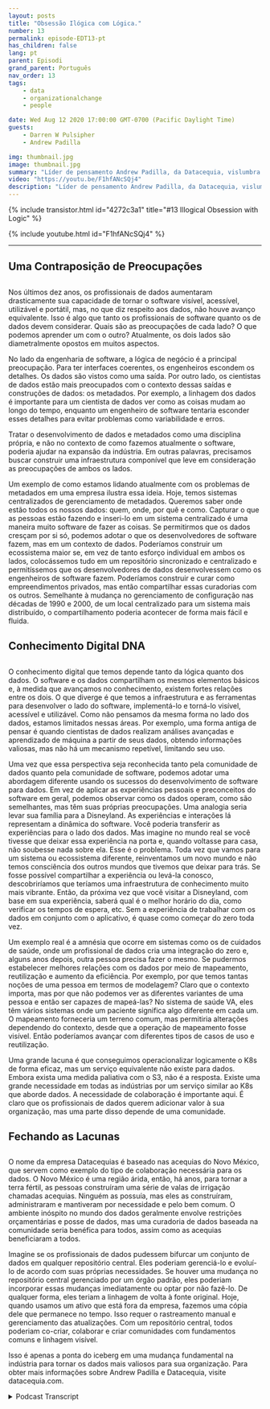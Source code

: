 ```yaml
---
layout: posts
title: "Obsessão Ilógica com Lógica."
number: 13
permalink: episode-EDT13-pt
has_children: false
lang: pt
parent: Episodi
grand_parent: Português
nav_order: 13
tags:
    - data
    - organizationalchange
    - people

date: Wed Aug 12 2020 17:00:00 GMT-0700 (Pacific Daylight Time)
guests:
    - Darren W Pulsipher
    - Andrew Padilla

img: thumbnail.jpg
image: thumbnail.jpg
summary: "Líder de pensamento Andrew Padilla, da Datacequia, vislumbra novos avanços na gestão de dados e colaboração que permitiriam que os dados evoluíssem da mesma forma que o software em termos de visibilidade, acessibilidade, usabilidade e portabilidade. Ele descreve como uma infraestrutura componível abordaria as preocupações tanto de engenheiros de software quanto de cientistas de dados."
video: "https://youtu.be/F1hfANcSQj4"
description: "Líder de pensamento Andrew Padilla, da Datacequia, vislumbra novos avanços na gestão de dados e colaboração que permitiriam que os dados evoluíssem da mesma forma que o software em termos de visibilidade, acessibilidade, usabilidade e portabilidade. Ele descreve como uma infraestrutura componível abordaria as preocupações tanto de engenheiros de software quanto de cientistas de dados."
---
```


<div>
{% include transistor.html id="4272c3a1" title="#13 Illogical Obsession with Logic" %}

{% include youtube.html id="F1hfANcSQj4" %}
</div>

---

## Uma Contraposição de Preocupações <h2>

Nos últimos dez anos, os profissionais de dados aumentaram drasticamente sua capacidade de tornar o software visível, acessível, utilizável e portátil, mas, no que diz respeito aos dados, não houve avanço equivalente. Isso é algo que tanto os profissionais de software quanto os de dados devem considerar. Quais são as preocupações de cada lado? O que podemos aprender um com o outro? Atualmente, os dois lados são diametralmente opostos em muitos aspectos.

No lado da engenharia de software, a lógica de negócio é a principal preocupação. Para ter interfaces coerentes, os engenheiros escondem os detalhes. Os dados são vistos como uma saída. Por outro lado, os cientistas de dados estão mais preocupados com o contexto dessas saídas e construções de dados: os metadados. Por exemplo, a linhagem dos dados é importante para um cientista de dados ver como as coisas mudam ao longo do tempo, enquanto um engenheiro de software tentaria esconder esses detalhes para evitar problemas como variabilidade e erros.

Tratar o desenvolvimento de dados e metadados como uma disciplina própria, e não no contexto de como fazemos atualmente o software, poderia ajudar na expansão da indústria. Em outras palavras, precisamos buscar construir uma infraestrutura componível que leve em consideração as preocupações de ambos os lados.

Um exemplo de como estamos lidando atualmente com os problemas de metadados em uma empresa ilustra essa ideia. Hoje, temos sistemas centralizados de gerenciamento de metadados. Queremos saber onde estão todos os nossos dados: quem, onde, por quê e como. Capturar o que as pessoas estão fazendo e inseri-lo em um sistema centralizado é uma maneira muito software de fazer as coisas. Se permitirmos que os dados cresçam por si só, podemos adotar o que os desenvolvedores de software fazem, mas em um contexto de dados. Poderíamos construir um ecossistema maior se, em vez de tanto esforço individual em ambos os lados, colocássemos tudo em um repositório sincronizado e centralizado e permitíssemos que os desenvolvedores de dados desenvolvessem como os engenheiros de software fazem. Poderíamos construir e curar como empreendimentos privados, mas então compartilhar essas curadorias com os outros. Semelhante à mudança no gerenciamento de configuração nas décadas de 1990 e 2000, de um local centralizado para um sistema mais distribuído, o compartilhamento poderia acontecer de forma mais fácil e fluida.

## Conhecimento Digital DNA <h2>

O conhecimento digital que temos depende tanto da lógica quanto dos dados. O software e os dados compartilham os mesmos elementos básicos e, à medida que avançamos no conhecimento, existem fortes relações entre os dois. O que diverge é que temos a infraestrutura e as ferramentas para desenvolver o lado do software, implementá-lo e torná-lo visível, acessível e utilizável. Como não pensamos da mesma forma no lado dos dados, estamos limitados nessas áreas. Por exemplo, uma forma antiga de pensar é quando cientistas de dados realizam análises avançadas e aprendizado de máquina a partir de seus dados, obtendo informações valiosas, mas não há um mecanismo repetível, limitando seu uso.

Uma vez que essa perspectiva seja reconhecida tanto pela comunidade de dados quanto pela comunidade de software, podemos adotar uma abordagem diferente usando os sucessos do desenvolvimento de software para dados. Em vez de aplicar as experiências pessoais e preconceitos do software em geral, podemos observar como os dados operam, como são semelhantes, mas têm suas próprias preocupações. Uma analogia seria levar sua família para a Disneyland. As experiências e interações lá representam a dinâmica do software. Você poderia transferir as experiências para o lado dos dados. Mas imagine no mundo real se você tivesse que deixar essa experiência na porta e, quando voltasse para casa, não soubesse nada sobre ela. Esse é o problema. Toda vez que vamos para um sistema ou ecossistema diferente, reinventamos um novo mundo e não temos consciência dos outros mundos que tivemos que deixar para trás. Se fosse possível compartilhar a experiência ou levá-la conosco, descobriríamos que teríamos uma infraestrutura de conhecimento muito mais vibrante. Então, da próxima vez que você visitar a Disneyland, com base em sua experiência, saberá qual é o melhor horário do dia, como verificar os tempos de espera, etc. Sem a experiência de trabalhar com os dados em conjunto com o aplicativo, é quase como começar do zero toda vez.

Um exemplo real é a amnésia que ocorre em sistemas como os de cuidados de saúde, onde um profissional de dados cria uma integração do zero e, alguns anos depois, outra pessoa precisa fazer o mesmo. Se pudermos estabelecer melhores relações com os dados por meio de mapeamento, reutilização e aumento da eficiência. Por exemplo, por que temos tantas noções de uma pessoa em termos de modelagem? Claro que o contexto importa, mas por que não podemos ver as diferentes variantes de uma pessoa e então ser capazes de mapeá-las? No sistema de saúde VA, eles têm vários sistemas onde um paciente significa algo diferente em cada um. O mapeamento forneceria um terreno comum, mas permitiria alterações dependendo do contexto, desde que a operação de mapeamento fosse visível. Então poderíamos avançar com diferentes tipos de casos de uso e reutilização.

Uma grande lacuna é que conseguimos operacionalizar logicamente o K8s de forma eficaz, mas um serviço equivalente não existe para dados. Embora exista uma medida paliativa com o S3, não é a resposta. Existe uma grande necessidade em todas as indústrias por um serviço similar ao K8s que aborde dados. A necessidade de colaboração é importante aqui. É claro que os profissionais de dados querem adicionar valor à sua organização, mas uma parte disso depende de uma comunidade.

## Fechando as Lacunas <h2>

O nome da empresa Datacequias é baseado nas acequias do Novo México, que servem como exemplo do tipo de colaboração necessária para os dados. O Novo México é uma região árida, então, há anos, para tornar a terra fértil, as pessoas construíram uma série de valas de irrigação chamadas acequias. Ninguém as possuía, mas eles as construíram, administraram e mantiveram por necessidade e pelo bem comum. O ambiente inóspito no mundo dos dados geralmente envolve restrições orçamentárias e posse de dados, mas uma curadoria de dados baseada na comunidade seria benéfica para todos, assim como as acequias beneficiaram a todos.

Imagine se os profissionais de dados pudessem bifurcar um conjunto de dados em qualquer repositório central. Eles poderiam gerenciá-lo e evoluí-lo de acordo com suas próprias necessidades. Se houver uma mudança no repositório central gerenciado por um órgão padrão, eles poderiam incorporar essas mudanças imediatamente ou optar por não fazê-lo. De qualquer forma, eles teriam a linhagem de volta à fonte original. Hoje, quando usamos um ativo que está fora da empresa, fazemos uma cópia dele que permanece no tempo. Isso requer o rastreamento manual e gerenciamento das atualizações. Com um repositório central, todos poderiam co-criar, colaborar e criar comunidades com fundamentos comuns e linhagem visível.

Isso é apenas a ponta do iceberg em uma mudança fundamental na indústria para tornar os dados mais valiosos para sua organização. Para obter mais informações sobre Andrew Padilla e Datacequia, visite datacequia.com.



<details>
<summary> Podcast Transcript </summary>

<p></p>

</details>
